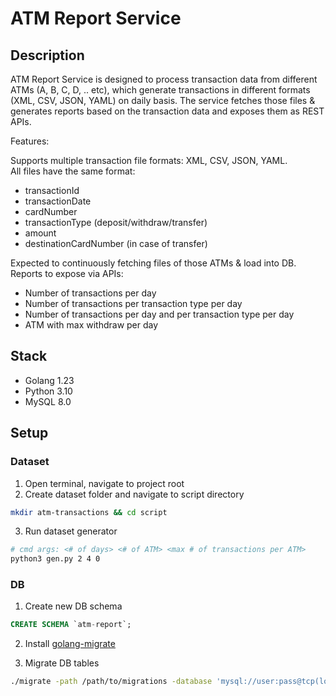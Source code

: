 # ATM Report Service

## Description
ATM Report Service is designed to process transaction data from different ATMs (A, B, C, D, .. etc), which generate transactions in different formats (XML, CSV, JSON, YAML) on daily basis. The service fetches those files & generates reports based on the transaction data and exposes them as REST APIs.

Features:  

Supports multiple transaction file formats: XML, CSV, JSON, YAML.  
All files have the same format:

- transactionId
- transactionDate
- cardNumber
- transactionType (deposit/withdraw/transfer)
- amount
- destinationCardNumber (in case of transfer)

Expected to continuously fetching files of those ATMs & load into DB.  
Reports to expose via APIs:

- Number of transactions per day
- Number of transactions per transaction type per day
- Number of transactions per day and per transaction type per day
- ATM with max withdraw per day

## Stack

- Golang 1.23
- Python 3.10
- MySQL 8.0

## Setup

### Dataset

1. Open terminal, navigate to project root
2. Create dataset folder and navigate to script directory
```bash
mkdir atm-transactions && cd script
```
3. Run dataset generator
```bash
# cmd args: <# of days> <# of ATM> <max # of transactions per ATM>
python3 gen.py 2 4 0
```

### DB

1. Create new DB schema
```sql
CREATE SCHEMA `atm-report`;
```
2. Install [golang-migrate](https://github.com/golang-migrate/migrate/tree/master/cmd/migrate#installation)

3. Migrate DB tables
```bash
./migrate -path /path/to/migrations -database 'mysql://user:pass@tcp(localhost:3306)/atm-report' up
```
